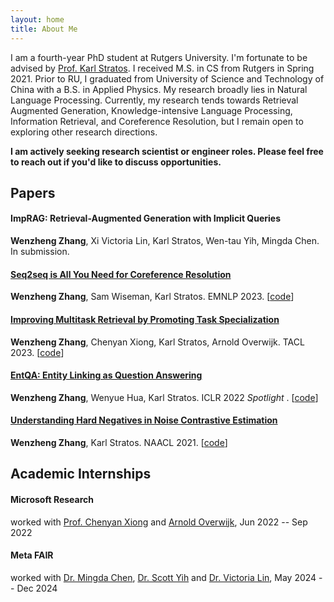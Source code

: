 ```yaml
---
layout: home
title: About Me
---
```


I am a fourth-year PhD student at Rutgers University. I'm fortunate to be advised by [Prof. Karl Stratos](http://karlstratos.com/). I received M.S. in CS from Rutgers in Spring 2021. Prior to RU, I graduated from University of Science and Technology of China with a B.S. in Applied Physics.  My research broadly lies in Natural Language Processing. Currently, my research tends towards Retrieval Augmented Generation, Knowledge-intensive Language Processing, Information Retrieval, and Coreference Resolution, but I remain open to exploring other research directions. 

**I am actively seeking research scientist or engineer roles. Please feel free to reach out if you'd like to discuss opportunities.**

## Papers
#### ImpRAG: Retrieval-Augmented Generation with Implicit Queries

**Wenzheng Zhang**, Xi Victoria Lin, Karl Stratos, Wen-tau Yih, Mingda Chen. In submission.

#### [Seq2seq is All You Need for Coreference Resolution](https://arxiv.org/pdf/2310.13774.pdf)

**Wenzheng Zhang**, Sam Wiseman, Karl Stratos. EMNLP 2023. [[code](https://github.com/WenzhengZhang/Seq2seqCoref)]

#### [Improving Multitask Retrieval by Promoting Task Specialization](https://arxiv.org/pdf/2307.00342.pdf)

**Wenzheng Zhang**, Chenyan Xiong, Karl Stratos, Arnold Overwijk. TACL 2023. [[code](https://github.com/WenzhengZhang/TACO)]

#### [EntQA: Entity Linking as Question Answering](https://arxiv.org/pdf/2110.02369.pdf)

**Wenzheng Zhang**, Wenyue Hua, Karl Stratos. ICLR 2022 <span style="color:olivegreen">*Spotlight* </span>. [[code](https://github.com/WenzhengZhang/EntQA)]

#### [Understanding Hard Negatives in Noise Contrastive Estimation](https://aclanthology.org/2021.naacl-main.86.pdf)

**Wenzheng Zhang**, Karl Stratos. NAACL 2021. [[code](https://github.com/WenzhengZhang/hard-nce-el)]

## Academic Internships
#### **Microsoft Research**

worked with [Prof. Chenyan Xiong](https://scholar.google.com/citations?user=E9BaEBYAAAAJ&hl=en) and [Arnold Overwijk](https://scholar.google.com/citations?user=zKiMGDgAAAAJ&hl=en), Jun 2022 -- Sep 2022



#### **Meta FAIR**

worked with [Dr. Mingda Chen](https://mingdachen.github.io/), [Dr. Scott Yih](https://scottyih.org/) and [Dr. Victoria Lin](https://victorialin.net/), May 2024 -- Dec 2024





